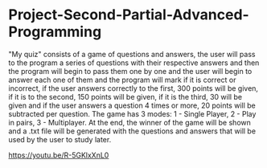 # Project-Second-Partial-Advanced-Programming

"My quiz" consists of a game of questions and answers, the user will pass to the program a series of questions with their respective answers and then the program will begin to pass them one by one and the user will begin to answer each one of them and the program will mark if it is correct or incorrect, if the user answers correctly to the first, 300 points will be given, if it is to the second, 150 points will be given, if it is the third, 30 will be given and if the user answers a question 4 times or more, 20 points will be subtracted per question. The game has 3 modes: 1 - Single Player, 2 - Play in pairs, 3 - Multiplayer. At the end, the winner of the 
game will be shown and a .txt file will be generated with the questions and answers that will be used by the user to study later.

https://youtu.be/R-5GKlxXnL0 


